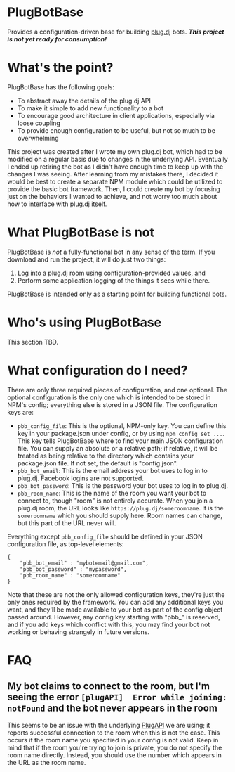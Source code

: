 # PlugBotBase

Provides a configuration-driven base for building [plug.dj](https://plug.dj) bots. ***This project is not yet ready for consumption!***

# What's the point?

PlugBotBase has the following goals:

* To abstract away the details of the plug.dj API
* To make it simple to add new functionality to a bot
* To encourage good architecture in client applications, especially via loose coupling
* To provide enough configuration to be useful, but not so much to be overwhelming

This project was created after I wrote my own plug.dj bot, which had to be modified on a regular basis due to changes in the underlying API. Eventually I ended up retiring the bot as I didn't have enough time to keep up with the changes I was seeing. After learning from my mistakes there, I decided it would be best to create a separate NPM module which could be utilized to provide the basic bot framework. Then, I could create my bot by focusing just on the behaviors I wanted to achieve, and not worry too much about how to interface with plug.dj itself.

# What PlugBotBase is not

PlugBotBase is *not* a fully-functional bot in any sense of the term. If you download and run the project, it will do just two things:

1. Log into a plug.dj room using configuration-provided values, and
2. Perform some application logging of the things it sees while there.

PlugBotBase is intended only as a starting point for building functional bots.

# Who's using PlugBotBase

This section TBD.

# What configuration do I need?

There are only three required pieces of configuration, and one optional. The optional configuration is the only one which is intended to be stored in NPM's config; everything else is stored in a JSON file. The configuration keys are:

* `pbb_config_file`: This is the optional, NPM-only key. You can define this key in your package.json under config, or by using `npm config set ...`. This key tells PlugBotBase where to find your main JSON configuration file. You can supply an absolute or a relative path; if relative, it will be treated as being relative to the directory which contains your package.json file. If not set, the default is "config.json".
* `pbb_bot_email`: This is the email address your bot uses to log in to plug.dj. Facebook logins are not supported.
* `pbb_bot_password`: This is the password your bot uses to log in to plug.dj.
* `pbb_room_name`: This is the name of the room you want your bot to connect to, though "room" is not entirely accurate. When you join a plug.dj room, the URL looks like `https://plug.dj/someroomname`. It is the `someroomname` which you should supply here. Room names can change, but this part of the URL never will.

Everything except `pbb_config_file` should be defined in your JSON configuration file, as top-level elements:

```
{
    "pbb_bot_email" : "mybotemail@gmail.com",
    "pbb_bot_password" : "mypassword",
    "pbb_room_name" : "someroomname"
}
```

Note that these are not the only allowed configuration keys, they're just the only ones required by the framework. You can add any additional keys you want, and they'll be made available to your bot as part of the config object passed around. However, any config key starting with "pbb_" is reserved, and if you add keys which conflict with this, you may find your bot not working or behaving strangely in future versions.

# FAQ

## My bot claims to connect to the room, but I'm seeing the error `[plugAPI]  Error while joining: notFound` and the bot never appears in the room

This seems to be an issue with the underlying [PlugAPI](https://github.com/plugCubed/plugAPI) we are using; it reports successful connection to the room when this is not the case. This occurs if the room name you specified in your config is not valid. Keep in mind that if the room you're trying to join is private, you do not specify the room name directly. Instead, you should use the number which appears in the URL as the room name.
